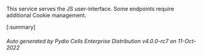 






This service serves the JS user-interface. Some endpoints require additional Cookie management.

[:summary]

###### Auto generated by Pydio Cells Enterprise Distribution v4.0.0-rc7 on 11-Oct-2022
